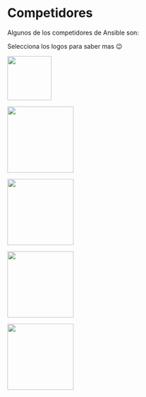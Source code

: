 # Competidores
Algunos de los competidores de Ansible son:

Selecciona los logos para saber mas :wink:


<a href="https://www.chef.io/" title="enlace"><img src="https://upload.wikimedia.org/wikipedia/commons/thumb/8/8a/Chef_logo.svg/1200px-Chef_logo.svg.png" width="100"></a>

<a href="https://www.puppet.com/" title="enlace">
<img src="https://miro.medium.com/v2/resize:fit:735/1*wshbd8figaD4Kr01Ch1pNw.png" width="150"></a> 

<a href="https://saltproject.io/index.html" title="enlace"><img src="https://www.opensourceforu.com/wp-content/uploads/2021/10/Slat-Stack-Featured-image_OSFY-Oct.-2021.jpg" width="150"></a>

<a href="https://www.terraform.io/" title="enlace"><img src="https://banner2.cleanpng.com/20180529/szy/kisspng-terraform-hashicorp-microsoft-azure-infrastructure-5b0e0b6cc80963.2449977615276470848194.jpg" width="150"> </a>

<a href="https://www.jenkins.io/" title="enlace"><img src="https://storage.googleapis.com/wp-tg-medialess-b0f053fb-3872-4dfd-820f-c991becafc82/2021/08/c0755dc8-jenkins-e1643233371516.png" width="150"></a>

